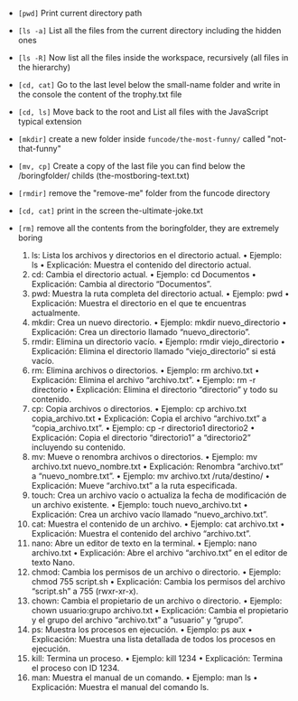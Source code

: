 * `[pwd]` Print current directory path
* `[ls -a]` List all the files from the current directory including the hidden ones
* `[ls -R]` Now list all the files inside the workspace, recursively (all files in the hierarchy)
* `[cd, cat]` Go to the last level below the small-name folder and write in the console the content of the trophy.txt file
* `[cd, ls]` Move back to the root and List all files with the JavaScript typical extension
* `[mkdir]` create a new folder inside `funcode/the-most-funny/` called "not-that-funny"
* `[mv, cp]` Create a copy of the last file you can find below the /boringfolder/ childs (the-mostboring-text.txt)
* `[rmdir]` remove the "remove-me" folder from the funcode directory
* `[cd, cat]` print in the screen the-ultimate-joke.txt
* `[rm]` remove all the contents from the boringfolder, they are extremely boring

	1.	ls: Lista los archivos y directorios en el directorio actual.
	•	Ejemplo: ls
	•	Explicación: Muestra el contenido del directorio actual.
	2.	cd: Cambia el directorio actual.
	•	Ejemplo: cd Documentos
	•	Explicación: Cambia al directorio “Documentos”.
	3.	pwd: Muestra la ruta completa del directorio actual.
	•	Ejemplo: pwd
	•	Explicación: Muestra el directorio en el que te encuentras actualmente.
	4.	mkdir: Crea un nuevo directorio.
	•	Ejemplo: mkdir nuevo_directorio
	•	Explicación: Crea un directorio llamado “nuevo_directorio”.
	5.	rmdir: Elimina un directorio vacío.
	•	Ejemplo: rmdir viejo_directorio
	•	Explicación: Elimina el directorio llamado “viejo_directorio” si está vacío.
	6.	rm: Elimina archivos o directorios.
	•	Ejemplo: rm archivo.txt
	•	Explicación: Elimina el archivo “archivo.txt”.
	•	Ejemplo: rm -r directorio
	•	Explicación: Elimina el directorio “directorio” y todo su contenido.
	7.	cp: Copia archivos o directorios.
	•	Ejemplo: cp archivo.txt copia_archivo.txt
	•	Explicación: Copia el archivo “archivo.txt” a “copia_archivo.txt”.
	•	Ejemplo: cp -r directorio1 directorio2
	•	Explicación: Copia el directorio “directorio1” a “directorio2” incluyendo su contenido.
	8.	mv: Mueve o renombra archivos o directorios.
	•	Ejemplo: mv archivo.txt nuevo_nombre.txt
	•	Explicación: Renombra “archivo.txt” a “nuevo_nombre.txt”.
	•	Ejemplo: mv archivo.txt /ruta/destino/
	•	Explicación: Mueve “archivo.txt” a la ruta especificada.
	9.	touch: Crea un archivo vacío o actualiza la fecha de modificación de un archivo existente.
	•	Ejemplo: touch nuevo_archivo.txt
	•	Explicación: Crea un archivo vacío llamado “nuevo_archivo.txt”.
	10.	cat: Muestra el contenido de un archivo.
	•	Ejemplo: cat archivo.txt
	•	Explicación: Muestra el contenido del archivo “archivo.txt”.
	11.	nano: Abre un editor de texto en la terminal.
	•	Ejemplo: nano archivo.txt
	•	Explicación: Abre el archivo “archivo.txt” en el editor de texto Nano.
	12.	chmod: Cambia los permisos de un archivo o directorio.
	•	Ejemplo: chmod 755 script.sh
	•	Explicación: Cambia los permisos del archivo “script.sh” a 755 (rwxr-xr-x).
	13.	chown: Cambia el propietario de un archivo o directorio.
	•	Ejemplo: chown usuario:grupo archivo.txt
	•	Explicación: Cambia el propietario y el grupo del archivo “archivo.txt” a “usuario” y “grupo”.
	14.	ps: Muestra los procesos en ejecución.
	•	Ejemplo: ps aux
	•	Explicación: Muestra una lista detallada de todos los procesos en ejecución.
	15.	kill: Termina un proceso.
	•	Ejemplo: kill 1234
	•	Explicación: Termina el proceso con ID 1234.
	16.	man: Muestra el manual de un comando.
	•	Ejemplo: man ls
	•	Explicación: Muestra el manual del comando ls.
